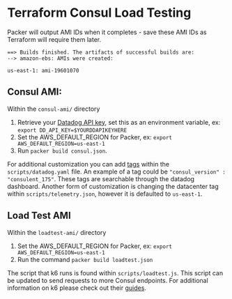 # Terraform Consul Load Testing
Packer will output AMI IDs when it completes - save these AMI IDs as Terraform will require them later.

```
==> Builds finished. The artifacts of successful builds are:
--> amazon-ebs: AMIs were created:

us-east-1: ami-19601070
```
## Consul AMI:

Within the `consul-ami/` directory
1) Retrieve your [Datadog API key]((https://docs.datadoghq.com/account_management/api-app-keys/#api-keys)), set this as an environment variable, ex: `export DD_API_KEY=$YOURDDAPIKEYHERE`
2) Set the AWS_DEFAULT_REGION for Packer, ex: `export AWS_DEFAULT_REGION=us-east-1`
3) Run `packer build consul.json`. 

For additional customization you can add [tags](https://docs.datadoghq.com/getting_started/tagging/assigning_tags/?tab=noncontainerizedenvironments) within the `scripts/datadog.yaml` file. An example of a tag could be `"consul_version" : "consulent_175"`. These tags are searchable through the datadog dashboard. Another form of customization is changing the datacenter tag within `scripts/telemetry.json`, however it is defaulted to `us-east-1`.


## Load Test AMI

Within the `loadtest-ami/` directory

1) Set the AWS_DEFAULT_REGION for Packer, ex: `export AWS_DEFAULT_REGION=us-east-1`
2) Run the command `packer build loadtest.json` 

The script that k6 runs is found within `scripts/loadtest.js`. This script can be updated to send requests to more Consul endpoints. For additional information on k6 please check out their [guides](https://k6.io/docs/getting-started/running-k6). 
